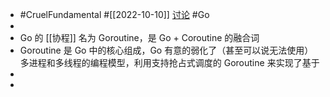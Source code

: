 - #CruelFundamental #[[2022-10-10]] [讨论](https://github.com/CYZH1307/CruelFundamental/tree/main/homework/202210/10) #Go
-
- Go 的 [[协程]] 名为 Goroutine，是 Go + Coroutine 的融合词
- Goroutine 是 Go 中的核心组成，Go 有意的弱化了（甚至可以说无法使用）多进程和多线程的编程模型，利用支持抢占式调度的 Goroutine 来实现了基于
-
-
